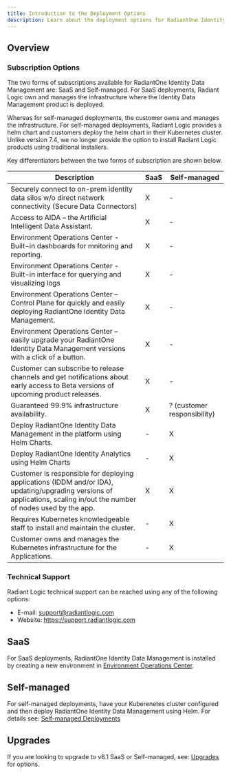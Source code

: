 ```yaml
---
title: Introduction to the Deployment Options
description: Learn about the deployment options for RadiantOne Identity Data Management.
---
```


## Overview

### Subscription Options

The two forms of subscriptions available for RadiantOne Identity Data Management are: SaaS and Self-managed.
For SaaS deployments, Radiant Logic own and manages the infrastructure where the Identity Data Management product is deployed. 

Whereas for self-managed deployments, the customer owns and manages the infrastructure. For self-managed deployments, Radiant Logic provides a helm chart and customers deploy the helm chart in their Kubernetes cluster. Unlike version 7.4, we no longer provide the option to install Radiant Logic products using traditional installers.

Key differentiators between the two forms of subscription are shown below.

Description	| SaaS | Self-managed
-|-|-
Securely connect to on-prem identity data silos w/o direct network connectivity (Secure Data Connectors)  	| X | - 
Access to AIDA – the Artificial Intelligent Data Assistant​.	| X | -
Environment Operations Center - Built-in dashboards for mnitoring and reporting​.	| X | -
Environment Operations Center - Built-in interface for querying and visualizing logs 	| X | -
Environment Operations Center – Control Plane for quickly and easily deploying RadiantOne Identity Data Management.  	| X | -
Environment Operations Center – easily  upgrade your RadiantOne Identity Data Management versions with a click of a button.  	| X | -
Customer can subscribe to release channels and get notifications about early access to Beta versions of upcoming product releases. | X | - 
Guaranteed 99.9% infrastructure availability. | X | ? (customer responsibility)
Deploy RadiantOne Identity Data Management in the platform using Helm Charts. | - | X
Deploy RadiantOne Identity Analytics using Helm Charts | - | X
Customer is responsible for deploying applications (IDDM and/or IDA), updating/upgrading versions of applications, scaling in/out the number of nodes used by the app. | X | X
Requires Kubernetes knowledgeable staff to install and maintain the cluster. | - | X
Customer owns and manages the Kubernetes infrastructure for the Applications. | - | X

### Technical Support

Radiant Logic technical support can be reached using any of the following options:

- E-mail: support@radiantlogic.com
- Website: https://support.radiantlogic.com

## SaaS

For SaaS deployments, RadiantOne Identity Data Management is installed by creating a new environment in [Environment Operations Center](/../../eoc/latest/environments/environment-overview/create-environments).

## Self-managed

For self-managed deployments, have your Kuberenetes cluster configured and then deploy RadiantOne Identity Data Management using Helm. For details see: [Self-managed Deployments](./self-managed.md)

## Upgrades

If you are looking to upgrade to v8.1 SaaS or Self-managed, see: [Upgrades](./upgrades.md) for options.

